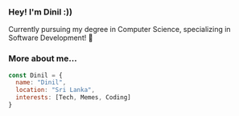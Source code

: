 ### Hey! I'm Dinil :))
Currently pursuing my degree in Computer Science, specializing in Software Development! 🤠
### More about me...
```javascript
const Dinil = {
  name: "Dinil",
  location: "Sri Lanka",
  interests: [Tech, Memes, Coding]
}
```

<!--
**dinilgamage/dinilgamage** is a ✨ _special_ ✨ repository because its `README.md` (this file) appears on your GitHub profile.

Here are some ideas to get you started:

- 🔭 I’m currently working on ...
- 🌱 I’m currently learning ...
- 👯 I’m looking to collaborate on ...
- 🤔 I’m looking for help with ...
- 💬 Ask me about ...
- 📫 How to reach me: ...
- 😄 Pronouns: ...
- ⚡ Fun fact: ...
-->
